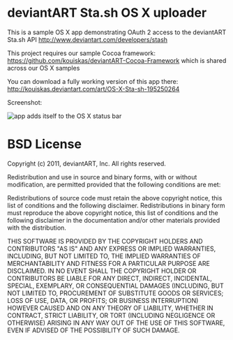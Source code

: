 deviantART Sta.sh OS X uploader
===============================

This is a sample OS X app demonstrating OAuth 2 access to the deviantART Sta.sh API http://www.deviantart.com/developers/stash

This project requires our sample Cocoa framework: https://github.com/kouiskas/deviantART-Cocoa-Framework which is shared across our OS X samples

You can download a fully working version of this app there: http://kouiskas.deviantart.com/art/OS-X-Sta-sh-195250264

Screenshot:

![app adds itself to the OS X status bar](http://st.deviantart.net/kouiskas/os_x_app_screenshot.png?2)

BSD License
===========

Copyright (c) 2011, deviantART, Inc. All rights reserved.

Redistribution and use in source and binary forms, with or without modification, are permitted provided that the following conditions are met:

Redistributions of source code must retain the above copyright notice, this list of conditions and the following disclaimer. Redistributions in binary form must reproduce the above copyright notice, this list of conditions and the following disclaimer in the documentation and/or other materials provided with the distribution.

THIS SOFTWARE IS PROVIDED BY THE COPYRIGHT HOLDERS AND CONTRIBUTORS "AS IS" AND ANY EXPRESS OR IMPLIED WARRANTIES, INCLUDING, BUT NOT LIMITED TO, THE IMPLIED WARRANTIES OF MERCHANTABILITY AND FITNESS FOR A PARTICULAR PURPOSE ARE DISCLAIMED. IN NO EVENT SHALL THE COPYRIGHT HOLDER OR CONTRIBUTORS BE LIABLE FOR ANY DIRECT, INDIRECT, INCIDENTAL, SPECIAL, EXEMPLARY, OR CONSEQUENTIAL DAMAGES (INCLUDING, BUT NOT LIMITED TO, PROCUREMENT OF SUBSTITUTE GOODS OR SERVICES; LOSS OF USE, DATA, OR PROFITS; OR BUSINESS INTERRUPTION) HOWEVER CAUSED AND ON ANY THEORY OF LIABILITY, WHETHER IN CONTRACT, STRICT LIABILITY, OR TORT (INCLUDING NEGLIGENCE OR OTHERWISE) ARISING IN ANY WAY OUT OF THE USE OF THIS SOFTWARE, EVEN IF ADVISED OF THE POSSIBILITY OF SUCH DAMAGE.
